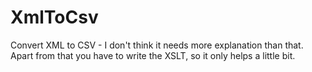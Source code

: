 # XmlToCsv
Convert XML to CSV - I don't think it needs more explanation than that.  Apart from that you have to write the XSLT, so it only helps a little bit.

